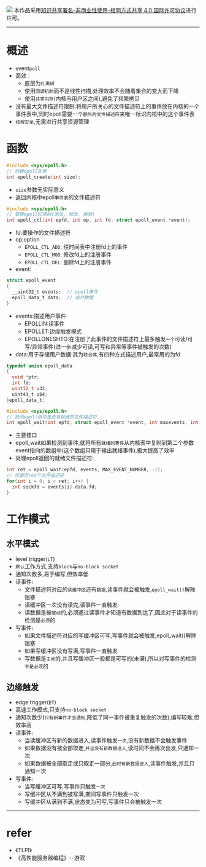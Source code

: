 ![](https://img-blog.csdnimg.cn/img_convert/54e60afdf2764a07539da3136f3ce3e4.png)
本作品采用[知识共享署名-非商业性使用-相同方式共享 4.0 国际许可协议](https://creativecommons.org/licenses/by-nc-sa/4.0/)进行许可。

---

# 概述
- `e`vent`poll`
- 高效：
  - 底层为`红黑树`
  - 使用`回调机制`而不是线性扫描,处理效率不会随着集合的变大而下降
  - 使用`共享内存`(内核与用户区之间),避免了频繁拷贝
- 没有最大文件描述符限制:将用户所关心的文件描述符上的事件放在内核的一个事件表中,同时epoll需要一个`额外的文件描述符`来唯一标识内核中的这个事件表
- `线程安全`,无需进行共享资源管理

# 函数
```c
#include <sys/epoll.h>
// 创建epoll实例
int epoll_create(int size);
```
- `size`参数无实际意义
- 返回内核中epoll`事件表`的文件描述符

```c
#include <sys/epoll.h>
// 管理epoll红黑树(添加, 修改, 删除)
int epoll_ctl(int epfd, int op, int fd, struct epoll_event *event);
```
- fd:要操作的文件描述符
- op:option
  - `EPOLL_CTL_ADD`: 往时间表中注册fd上的事件
  - `EPOLL_CTL_MOD`: 修改fd上的注册事件
  - `EPOLL_CTL_DEL`: 删除fd上的注册事件
- event:
```c
struct epoll_event
{
  __uint32_t events;  // epoll事件
  epoll_data_t data;  // 用户数据
}
```
  - events:描述用户事件
    - EPOLLIN:读事件
    - EPOLLET:边缘触发模式
    - EPOLLONESHTO:在注册了此事件的文件描述符上最多触发`一个`可读/可写/异常事件(进一步减少可读,可写和异常等事件被触发的次数)
  - data:用于存储用户数据:其为`联合体`,有四种方式描述用户,最常用的为fd
```c
typedef union epoll_data
{
  void *ptr;
  int fd;
  uint32_t u32;
  uint43_t u64;
}epoll_data_t;
```

```c
#include <sys/epoll.h>
// 检测epoll树中是否有就绪的文件描述符
int epoll_wait(int epfd, struct epoll_event *event, int maxevents, int timeout);
```
- 主要接口
- epoll_wait如果检测到事件,就将所有`就绪的事件`从内核表中复制到第二个参数event指向的数组中(这个数组只用于输出就绪事件),极大提高了效率
- 处理epoll返回的就绪文件描述符:
```c
int ret = epoll_wait(epfd, events, MAX_EVENT_NUMBER, -1);
// 仅遍历ret个文件描述符
for(int i = 0; i < ret; i++) {
  int sockfd = events[i].data.fd;
}
```


# 工作模式
## 水平模式
- level trigger(`LT`)
- `默认`工作方式,支持`block`与`no-block socket`
- 通知次数多,易于编写,但效率低
- 读事件:
  - 文件描述符对应的`读缓冲区`还有`数据`,读事件就会被触发,`epoll_wait()`解除阻塞
  - 读缓冲区一次没有读完,读事件一直触发
  - 读数据是被`被动`的,必须通过读事件才知道有数据到达了,因此对于读事件的检测是`必须`的
- 写事件:
  - 如果文件描述符对应的写缓冲区可写,写事件就会被触发,epoll_wait()解除阻塞
  - 如果写缓冲区没有写满,写事件一直触发
  - 写数据是`主动`的,并且写缓冲区一般都是可写的(未满),所以对写事件的检测`不是必须`的

## 边缘触发
- edge trigger(`ET`)
- 高速工作模式,只支持`no-block socket`
- 通知次数少(`只有新事件才会通知`,降低了同一事件被重复触发的次数),编写较难,但效率高
- 读事件:
  - 当读缓冲区有新的数据进入,读事件触发`一次`,没有新数据不会触发事件
  - 如果数据没有被全部取走,`并且没有新数据进入`,读时间不会再次出发,只通知一次
  - 如果数据被全部取走或只取走一部分,`此时有新数据进入`,读事件触发,并且只通知一次
- 写事件:
  - 当写缓冲区可写,写事件只触发`一次`
  - 写缓冲区从不满到被写满,期间写事件只触发一次
  - 写缓冲区从满到不满,状态变为可写,写事件只会被触发一次

---
# refer
- 《TLPI》
- 《高性能服务器编程》--游双